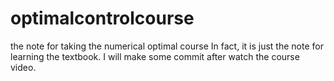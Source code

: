 # optimalcontrolcourse
the note for taking the numerical optimal course
In fact, it is just the note for learning the textbook. 
I will make some commit after watch the course video.
